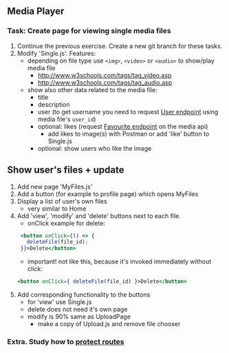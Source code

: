 
## Media Player

### Task: Create page for viewing single media files

1. Continue the previous exercise. Create a new git branch for these tasks.
1. Modify 'Single.js'. Features:
    - depending on file type use `<img>`, `<video>` or `<audio>` to show/play media file
        - <http://www.w3schools.com/tags/tag_video.asp>
        - <http://www.w3schools.com/tags/tag_audio.asp>
    - show also other data related to the media file:
        - title
        - description
        - user (to get username you need to request [User endpoint](http://media.mw.metropolia.fi/wbma/docs/#api-User-GetUser) using media file's `user_id`)
        - optional: likes (request [Favourite endpoint](http://media.mw.metropolia.fi/wbma/docs/#api-Favourite) on the media api)
            - add likes to image(s) with Postman or add 'like' button to Single.js
        - optional: show users who like the image

## Show user's files + update

1. Add new page 'MyFiles.js'
1. Add a button (for example to profile page) which opens MyFiles
1. Display a list of user's own files
    - very similar to Home
1. Add 'view', 'modify' and 'delete' buttons next to each file.
    - onClick example for delete:
    ```jsx harmony
     <button onClick={() => {
       deleteFile(file_id);
     }}>Delete</button>
    ```
    - important! not like this, because it's invoked immediately without click:
    ```jsx harmony
    <button onClick={ deleteFile(file_id) }>Delete</button>
    ```
1. Add corresponding functionality to the buttons
    - for 'view' use Single.js
    - delete does not need it's own page
    - modify is 90% same as UploadPage
        - make a copy of Upload.js and remove file chooser
        
### Extra. Study how to [protect routes](https://ui.dev/react-router-v5-protected-routes-authentication/)

